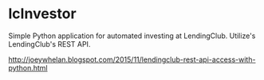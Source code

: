 # lcInvestor
Simple Python application for automated investing at LendingClub.  Utilize's LendingClub's REST API.

http://joeywhelan.blogspot.com/2015/11/lendingclub-rest-api-access-with-python.html
